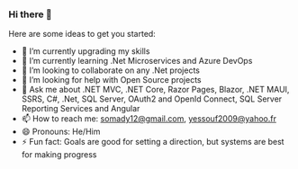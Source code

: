 ### Hi there 👋

<!--
**iretibe/iretibe** is a ✨ _special_ ✨ repository because its `README.md` (this file) appears on your GitHub profile.
-->
Here are some ideas to get you started:

- 🔭 I’m currently upgrading my skills
- 🌱 I’m currently learning .Net Microservices and Azure DevOps
- 👯 I’m looking to collaborate on any .Net projects
- 🤔 I’m looking for help with Open Source projects
- 💬 Ask me about .NET MVC, .NET Core, Razor Pages, Blazor, .NET MAUI, SSRS, C#, .Net, SQL Server, OAuth2 and OpenId Connect, SQL Server Reporting Services and Angular
- 📫 How to reach me: somady12@gmail.com, yessouf2009@yahoo.fr
- 😄 Pronouns: He/Him
- ⚡ Fun fact: Goals are good for setting a direction, but systems are best for making progress

